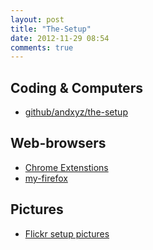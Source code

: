 ```yaml
---
layout: post
title: "The-Setup"
date: 2012-11-29 08:54
comments: true
---
```


## Coding & Computers
 - [github/andxyz/the-setup][setup-github]

## Web-browsers
- [Chrome Extenstions][my-chrome]
- [my-firefox]

## Pictures
- [Flickr setup pictures][flickr]


[my-chrome]: /chrome-extensions/
[my-firefox]: /firefox-extensions/
[setup-github]: http://github.com/andxyz/the-setup#readme
[flickr]: http://www.flickr.com/photos/andxyz/8230031692/in/set-72157632131411262/